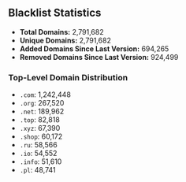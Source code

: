 ## Blacklist Statistics

- **Total Domains:** 2,791,682
- **Unique Domains:** 2,791,682
- **Added Domains Since Last Version:** 694,265
- **Removed Domains Since Last Version:** 924,499

### Top-Level Domain Distribution

-  `.com`: 1,242,448
-  `.org`: 267,520
-  `.net`: 189,962
-  `.top`: 82,818
-  `.xyz`: 67,390
-  `.shop`: 60,172
-  `.ru`: 58,566
-  `.io`: 54,552
-  `.info`: 51,610
-  `.pl`: 48,741

